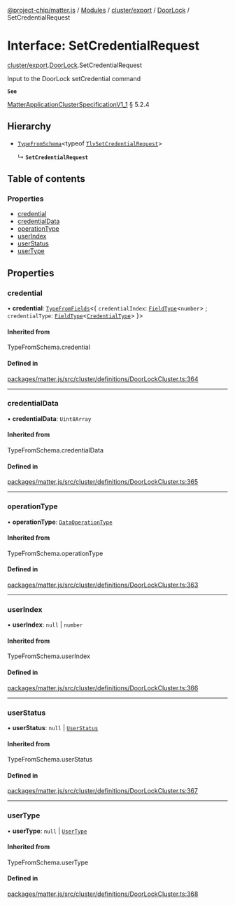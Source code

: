 [@project-chip/matter.js](../README.md) / [Modules](../modules.md) / [cluster/export](../modules/cluster_export.md) / [DoorLock](../modules/cluster_export.DoorLock.md) / SetCredentialRequest

# Interface: SetCredentialRequest

[cluster/export](../modules/cluster_export.md).[DoorLock](../modules/cluster_export.DoorLock.md).SetCredentialRequest

Input to the DoorLock setCredential command

**`See`**

[MatterApplicationClusterSpecificationV1_1](spec_export.MatterApplicationClusterSpecificationV1_1.md) § 5.2.4

## Hierarchy

- [`TypeFromSchema`](../modules/tlv_export.md#typefromschema)\<typeof [`TlvSetCredentialRequest`](../modules/cluster_export.DoorLock.md#tlvsetcredentialrequest)\>

  ↳ **`SetCredentialRequest`**

## Table of contents

### Properties

- [credential](cluster_export.DoorLock.SetCredentialRequest.md#credential)
- [credentialData](cluster_export.DoorLock.SetCredentialRequest.md#credentialdata)
- [operationType](cluster_export.DoorLock.SetCredentialRequest.md#operationtype)
- [userIndex](cluster_export.DoorLock.SetCredentialRequest.md#userindex)
- [userStatus](cluster_export.DoorLock.SetCredentialRequest.md#userstatus)
- [userType](cluster_export.DoorLock.SetCredentialRequest.md#usertype)

## Properties

### credential

• **credential**: [`TypeFromFields`](../modules/tlv_export.md#typefromfields)\<\{ `credentialIndex`: [`FieldType`](tlv_export.FieldType.md)\<`number`\> ; `credentialType`: [`FieldType`](tlv_export.FieldType.md)\<[`CredentialType`](../enums/cluster_export.DoorLock.CredentialType.md)\>  }\>

#### Inherited from

TypeFromSchema.credential

#### Defined in

[packages/matter.js/src/cluster/definitions/DoorLockCluster.ts:364](https://github.com/project-chip/matter.js/blob/3adaded6/packages/matter.js/src/cluster/definitions/DoorLockCluster.ts#L364)

___

### credentialData

• **credentialData**: `Uint8Array`

#### Inherited from

TypeFromSchema.credentialData

#### Defined in

[packages/matter.js/src/cluster/definitions/DoorLockCluster.ts:365](https://github.com/project-chip/matter.js/blob/3adaded6/packages/matter.js/src/cluster/definitions/DoorLockCluster.ts#L365)

___

### operationType

• **operationType**: [`DataOperationType`](../enums/cluster_export.DoorLock.DataOperationType.md)

#### Inherited from

TypeFromSchema.operationType

#### Defined in

[packages/matter.js/src/cluster/definitions/DoorLockCluster.ts:363](https://github.com/project-chip/matter.js/blob/3adaded6/packages/matter.js/src/cluster/definitions/DoorLockCluster.ts#L363)

___

### userIndex

• **userIndex**: ``null`` \| `number`

#### Inherited from

TypeFromSchema.userIndex

#### Defined in

[packages/matter.js/src/cluster/definitions/DoorLockCluster.ts:366](https://github.com/project-chip/matter.js/blob/3adaded6/packages/matter.js/src/cluster/definitions/DoorLockCluster.ts#L366)

___

### userStatus

• **userStatus**: ``null`` \| [`UserStatus`](../enums/cluster_export.DoorLock.UserStatus.md)

#### Inherited from

TypeFromSchema.userStatus

#### Defined in

[packages/matter.js/src/cluster/definitions/DoorLockCluster.ts:367](https://github.com/project-chip/matter.js/blob/3adaded6/packages/matter.js/src/cluster/definitions/DoorLockCluster.ts#L367)

___

### userType

• **userType**: ``null`` \| [`UserType`](../enums/cluster_export.DoorLock.UserType.md)

#### Inherited from

TypeFromSchema.userType

#### Defined in

[packages/matter.js/src/cluster/definitions/DoorLockCluster.ts:368](https://github.com/project-chip/matter.js/blob/3adaded6/packages/matter.js/src/cluster/definitions/DoorLockCluster.ts#L368)
